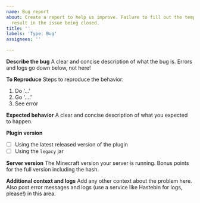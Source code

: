 ```yaml
---
name: Bug report
about: Create a report to help us improve. Failure to fill out the template could
  result in the issue being closed.
title: ''
labels: 'Type: Bug'
assignees: ''

---
```


**Describe the bug**
A clear and concise description of what the bug is. Errors and logs go down below, not here!

**To Reproduce**
Steps to reproduce the behavior:
1. Do '...'
2. Go '....'
4. See error

**Expected behavior**
A clear and concise description of what you expected to happen.

**Plugin version**
- [ ] Using the latest released version of the plugin
- [ ] Using the `legacy` jar

**Server version**
The Minecraft version your server is running. Bonus points for the full version including the hash.

**Additional context and logs**
Add any other context about the problem here. Also post error messages and logs (use a service like Hastebin for logs, please!) in this area.
